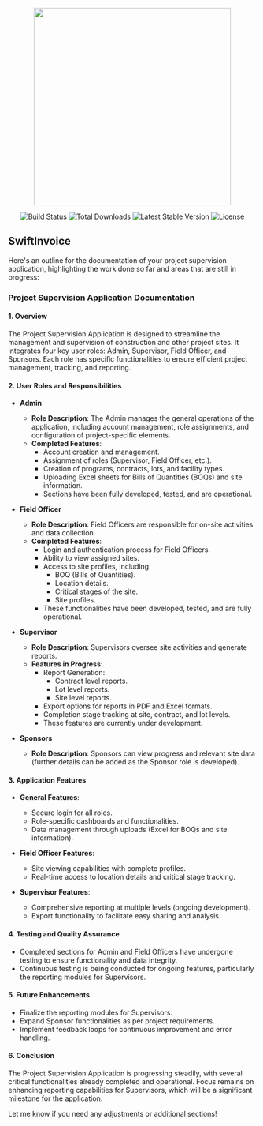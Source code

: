 <p align="center"><a href="https://invoiceapp.vicsystems.com.ng" target="_blank"><img src="https://invoiceapp.vicsystems.com.ng/logo.png" width="400"></a></p>

<p align="center">
<a href="https://travis-ci.org/laravel/framework"><img src="https://travis-ci.org/laravel/framework.svg" alt="Build Status"></a>
<a href="https://packagist.org/packages/laravel/framework"><img src="https://img.shields.io/packagist/dt/laravel/framework" alt="Total Downloads"></a>
<a href="https://packagist.org/packages/laravel/framework"><img src="https://img.shields.io/packagist/v/laravel/framework" alt="Latest Stable Version"></a>
<a href="https://packagist.org/packages/laravel/framework"><img src="https://img.shields.io/packagist/l/laravel/framework" alt="License"></a>
</p>

## SwiftInvoice

Here's an outline for the documentation of your project supervision application, highlighting the work done so far and areas that are still in progress:

### Project Supervision Application Documentation

#### **1. Overview**
The Project Supervision Application is designed to streamline the management and supervision of construction and other project sites. It integrates four key user roles: Admin, Supervisor, Field Officer, and Sponsors. Each role has specific functionalities to ensure efficient project management, tracking, and reporting.

#### **2. User Roles and Responsibilities**

- **Admin**
  - **Role Description**: The Admin manages the general operations of the application, including account management, role assignments, and configuration of project-specific elements.
  - **Completed Features**:
    - Account creation and management.
    - Assignment of roles (Supervisor, Field Officer, etc.).
    - Creation of programs, contracts, lots, and facility types.
    - Uploading Excel sheets for Bills of Quantities (BOQs) and site information.
    - Sections have been fully developed, tested, and are operational.

- **Field Officer**
  - **Role Description**: Field Officers are responsible for on-site activities and data collection.
  - **Completed Features**:
    - Login and authentication process for Field Officers.
    - Ability to view assigned sites.
    - Access to site profiles, including:
      - BOQ (Bills of Quantities).
      - Location details.
      - Critical stages of the site.
      - Site profiles.
    - These functionalities have been developed, tested, and are fully operational.

- **Supervisor**
  - **Role Description**: Supervisors oversee site activities and generate reports.
  - **Features in Progress**:
    - Report Generation:
      - Contract level reports.
      - Lot level reports.
      - Site level reports.
    - Export options for reports in PDF and Excel formats.
    - Completion stage tracking at site, contract, and lot levels.
    - These features are currently under development.

- **Sponsors**
  - **Role Description**: Sponsors can view progress and relevant site data (further details can be added as the Sponsor role is developed).

#### **3. Application Features**

- **General Features**:
  - Secure login for all roles.
  - Role-specific dashboards and functionalities.
  - Data management through uploads (Excel for BOQs and site information).
  
- **Field Officer Features**:
  - Site viewing capabilities with complete profiles.
  - Real-time access to location details and critical stage tracking.

- **Supervisor Features**:
  - Comprehensive reporting at multiple levels (ongoing development).
  - Export functionality to facilitate easy sharing and analysis.

#### **4. Testing and Quality Assurance**
- Completed sections for Admin and Field Officers have undergone testing to ensure functionality and data integrity.
- Continuous testing is being conducted for ongoing features, particularly the reporting modules for Supervisors.

#### **5. Future Enhancements**
- Finalize the reporting modules for Supervisors.
- Expand Sponsor functionalities as per project requirements.
- Implement feedback loops for continuous improvement and error handling.

#### **6. Conclusion**
The Project Supervision Application is progressing steadily, with several critical functionalities already completed and operational. Focus remains on enhancing reporting capabilities for Supervisors, which will be a significant milestone for the application.

Let me know if you need any adjustments or additional sections!


